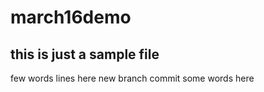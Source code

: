# march16demo
## this is just a sample file


few words
lines here
new branch commit
some words here